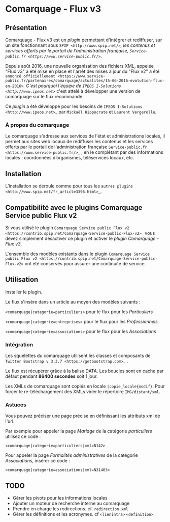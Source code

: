 # Comarquage - Flux v3

## Présentation

Comarquage - Flux v3 est  un *plugin* permettant d'intégrer et rediffuser,
sur un site fonctionnant sous `SPIP <http://www.spip.net/>`_, les contenus et
services offerts par le portail de l'administration française,
`Service-public.fr <https://www.service-public.fr/>`_.

Depuis août 2016, une nouvelle organisation des fichiers XML, appelée
"Flux v3" a été mise en place et l'arrêt des mises à jour du "Flux v2" a été
`annoncé officiellement <https://www.service-public.fr/partenaires/comarquage/actualites/15-06-2016-evolution-flux-en-2016>`_.
C'est pourquoi l'équipe de `IPEOS I-Solutions <http://www.ipeos.net>`_ c'est
attelé à développer une version de comarquage sur le flux recommandé.

Ce *plugin* a été développé pour les besoins de
`IPEOS I-Solutions <http://www.ipeos.net>`_ par `Mickaël Hippocrate` et
`Laurent Vergerolle`.

### À propos du comarquage

Le comarquage s'adresse aux services de l'état et administrations locales, il
permet aux sites web locaux de rediffuser les contenus et les services offerts
par le portail de l'administration française
`Service-public.fr <https://www.service-public.fr/>`_ , en le complétant par des
informations locales : coordonnées d’organismes, téléservices locaux, etc.

## Installation

L’installation se déroule comme pour tous les
`autres plugins <http://www.spip.net/fr_article3396.html>`_.

## Compatibilité avec le plugins Comarquage Service public Flux v2

Si vous utilisé le plugin
`Comarquage Service public Flux v2 <https://contrib.spip.net/Comarquage-Service-public-Flux-v2>`_
vous devez simplement désactiver ce plugin et activer le
*plugin Comarquage - Flux v3*.

L'ensemble des modèles existants dans le plugin
`Comarquage Service public Flux v2 <https://contrib.spip.net/Comarquage-Service-public-Flux-v2>`
ont été conservés pour assurer une continuité de service.

## Utilisation

Installer le plugin.

Le flux s'insère dans un article au moyen des modèles suivants :

`<comarquage|categorie=particuliers>` pour le flux pour les *Particuliers*

`<comarquage|categorie=entreprises>` pour le flux pour les *Professionnels*

`<comarquage|categorie=associations>` pour le flux pour les *Associations*

### Intégration

Les squelettes du comarquage utilisent les classes et composants de
`Twitter Bootstrap v 3.3.7 <https://getbootstrap.com>`_ .

Le flux est récupérer grâce à la balise DATA. Les boucles sont en cache
par défaut pendant **86400 secondes** soit 1 jour.

Les XMLs de comarquage sont copiés en locale `|copie_locale{modif}`. Pour
forcer le re-téléchargement des XMLs vider le répertoire `IMG/distant/xml`.

### Astuces

Vous pouvez préciser une page précise en définissant les attributs xml de l'url.

Par exemple pour appeler la page *Mariage* de la catégorie *particuliers*
utilisez ce code :

`<comarquage|categorie=particuliers|xml=N142>`

Pour appeler la page *Formalités administratives* de la catégorie
*Associations*, insérer ce code :

`<comarquage|categorie=associations|xml=N31403>`

## TODO

- Gérer les pivots pour les informations locales
- Ajouter un moteur de recherche interne au comarquage
- Prendre en charge les redirections. cf. `redirection.xml`
- Gérer les définitions et les acronymes. cf `<lienintra>` `<definition>`
